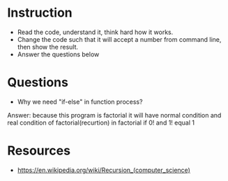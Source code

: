 ﻿# Instruction
* Read the code, understand it, think hard how it works.
* Change the code such that it will accept a number from command line, then show the result.
* Answer the questions below

# Questions
* Why we need "if-else" in function process?

Answer:
because this program is factorial it will have normal condition and real condition of factorial(recurtion) in factorial if 0! and 1! equal 1 

# Resources
* https://en.wikipedia.org/wiki/Recursion_(computer_science)